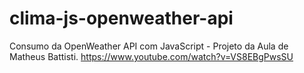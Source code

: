 # clima-js-openweather-api
Consumo da OpenWeather API com JavaScript - Projeto da Aula de Matheus Battisti. https://www.youtube.com/watch?v=VS8EBgPwsSU
